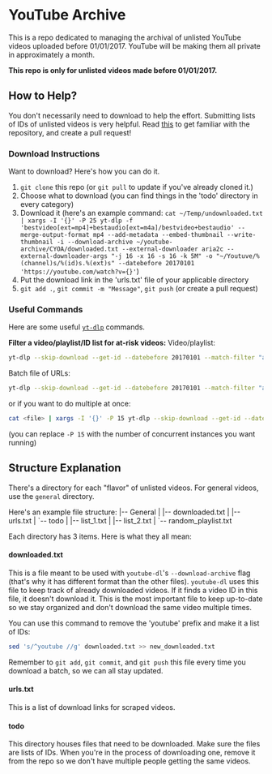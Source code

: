 # YouTube Archive
This is a repo dedicated to managing the archival of unlisted YouTube videos uploaded before 01/01/2017. 
YouTube will be making them all private in approximately a month.

**This repo is only for unlisted videos made before 01/01/2017.**

## How to Help?
You don't necessarily need to download to help the effort. Submitting lists of IDs of unlisted videos is very helpful.
Read [this](#structure-explanation) to get familiar with the repository, and create a pull request!

### Download Instructions
Want to download? Here's how you can do it.
1. `git clone` this repo (or `git pull` to update if you've already cloned it.)
2. Choose what to download (you can find things in the 'todo' directory in every category)
3. Download it (here's an example command: `cat ~/Temp/undownloaded.txt | xargs -I '{}' -P 25 yt-dlp -f 'bestvideo[ext=mp4]+bestaudio[ext=m4a]/bestvideo+bestaudio' --merge-output-format mp4 --add-metadata --embed-thumbnail --write-thumbnail -i --download-archive ~/youtube-archive/CYOA/downloaded.txt --external-downloader aria2c --external-downloader-args "-j 16 -x 16 -s 16 -k 5M" -o "~/Youtuve/%(channel)s/%(id)s.%(ext)s" --datebefore 20170101 'https://youtube.com/watch?v={}'`)
4. Put the download link in the 'urls.txt' file of your applicable directory
5. `git add .`, `git commit -m "Message"`, `git push` (or create a pull request)

### Useful Commands
Here are some useful [`yt-dlp`](https://github.com/yt-dlp/yt-dlp) commands.

**Filter a video/playlist/ID list for at-risk videos:**
Video/playlist:
```bash
yt-dlp --skip-download --get-id --datebefore 20170101 --match-filter "availability = 'unlisted'" <url>
```
Batch file of URLs:
```bash
yt-dlp --skip-download --get-id --datebefore 20170101 --match-filter "availability = 'unlisted'" --batch-file <file>
```
or if you want to do multiple at once:
```bash
cat <file> | xargs -I '{}' -P 15 yt-dlp --skip-download --get-id --datebefore 20170101 --match-filter "availability = 'unlisted'" 'https://youtube.com/watch?v={}'
```
(you can replace `-P 15` with the number of concurrent instances you want running)

## Structure Explanation
There's a directory for each "flavor" of unlisted videos. For general videos, use the `general` directory.

Here's an example file structure:
|-- General
|   |-- downloaded.txt
|   |-- urls.txt
|   \`-- todo
|       |-- list_1.txt
|       |-- list_2.txt
|       \`-- random_playlist.txt


Each directory has 3 items. 
Here is what they all mean:

#### downloaded.txt
This is a file meant to be used with `youtube-dl`'s `--download-archive` flag (that's why it has different format than the other files).
`youtube-dl` uses this file to keep track of already downloaded videos. If it finds a video ID in this file, it doesn't download it.
This is the most important file to keep up-to-date so we stay organized and don't download the same video multiple times.

You can use this command to remove the 'youtube' prefix and make it a list of IDs:
```bash
sed 's/^youtube //g' downloaded.txt >> new_downloaded.txt
```

Remember to `git add`, `git commit`, and `git push` this file every time you download a batch, so we can all stay updated.

#### urls.txt
This is a list of download links for scraped videos.

#### todo
This directory houses files that need to be downloaded. Make sure the files are lists of IDs. 
When you're in the process of downloading one, remove it from the repo so we don't have multiple people getting the same videos.
